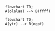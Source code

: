 ```mermaid
flowchart TD;
A(olalaa) --> B(ffff)
```



```mermaid
flowchart TD;
A(ytr) --> B(ogpf)
```